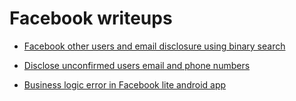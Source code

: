 # Facebook writeups

- [ Facebook other users and email disclosure using binary search ](https://medium.com/pentesternepal/facebook-email-phone-disclosure-using-binary-search-d50430758c54)

- [ Disclose unconfirmed users email and phone numbers ](https://ysamm.com/?p=700)

- [ Business logic error in Facebook lite android app ](https://medium.com/@pratik_timilsina/here-ive-tried-my-best-to-explain-my-bug-bounty-journey-e2fe6c7ff89a)
